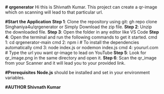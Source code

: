 **# qrgenerator**
Hi this is Shivnath Kumar. This project can create a qr-image which on scanning will lead to that particular url.

**#Start the Application**
  **Step 1**: Clone the repository using git: gh repo clone Singhaniya4u/qrgenerator
          or 
          Simply Download the zip file.
  **Step 2**: Unzip the downloaded file.
  **Step 3**: Open the folder in any editor like VS Code
  **Step 4**: Open the terminal and run the following commands to get it started.
          cmd 1: cd qrgenerator-main
          cmd 2: npm i             # To install the dependencies automatically
          cmd 3: node index.js
                     or
                 nodemon index.js
          cmd 4: yoururl.com        # Type the url you want qr-image to lead on YouTube
  **Step 5**: Look for qr_image.png in the same directory and open it.
  **Step 6**: Scan the qr_image from your Scanner and it will lead you to your provided link.

**#Prerequisites**
  **Node.js** should be installed and set in your environment variables.

**#AUTHOR
  Shivnath Kumar**
     
